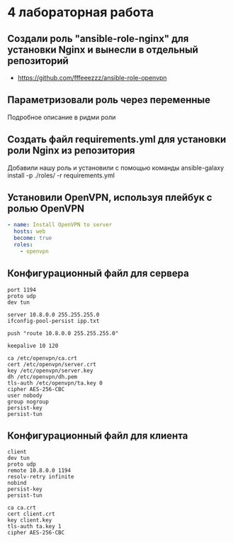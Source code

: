 # 4 лабораторная работа

## Создали роль "ansible-role-nginx" для установки Nginx и вынесли в отдельный репозиторий

- https://github.com/fffeeezzz/ansible-role-openvpn

## Параметризовали роль через переменные

Подробное описание в ридми роли

## Создать файл requirements.yml для установки роли Nginx из репозитория

Добавили нашу роль и установили с помощью команды ansible-galaxy install -p ./roles/ -r requirements.yml

## Установили OpenVPN, используя плейбук с ролью OpenVPN

```yaml
- name: Install OpenVPN to server
  hosts: web
  become: true
  roles:
    - openvpn
```

## Конфигурационный файл для сервера

```text
port 1194
proto udp
dev tun

server 10.8.0.0 255.255.255.0
ifconfig-pool-persist ipp.txt

push "route 10.8.0.0 255.255.255.0"

keepalive 10 120

ca /etc/openvpn/ca.crt
cert /etc/openvpn/server.crt
key /etc/openvpn/server.key
dh /etc/openvpn/dh.pem
tls-auth /etc/openvpn/ta.key 0
cipher AES-256-CBC
user nobody
group nogroup
persist-key
persist-tun
```

## Конфигурационный файл для клиента

```text
client
dev tun
proto udp
remote 10.8.0.0 1194
resolv-retry infinite
nobind
persist-key
persist-tun

ca ca.crt
cert client.crt
key client.key
tls-auth ta.key 1
cipher AES-256-CBC
```